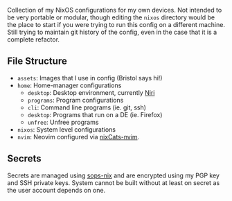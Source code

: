 Collection of my NixOS configurations for my own devices. Not intended to be very portable or modular, though editing the `nixos` directory would be the place to start if you were trying to run this config on a different machine. Still trying to maintain git history of the config, even in the case that it is a complete refactor.

## File Structure

- `assets`: Images that I use in config (Bristol says hi!)
- `home`: Home-manager configurations
  - `desktop`: Desktop environment, currently [Niri](https://github.com/YaLTeR/niri)
  - `programs`: Program configurations
  - `cli`: Command line programs (ie. git, ssh)
  - `desktop`: Programs that run on a DE (ie. Firefox)
  - `unfree`: Unfree programs
- `nixos`: System level configurations
- `nvim`: Neovim configured via [nixCats-nvim](https://github.com/BirdeeHub/nixCats-nvim).

## Secrets

Secrets are managed using [sops-nix](https://github.com/Mic92/sops-nix) and are encrypted using my PGP key and SSH private keys. System cannot be built without at least on secret as the user account depends on one.
